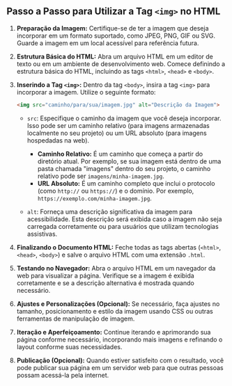 ## Passo a Passo para Utilizar a Tag `<img>` no HTML

1. **Preparação da Imagem:**
   Certifique-se de ter a imagem que deseja incorporar em um formato suportado, como JPEG, PNG, GIF ou SVG. Guarde a imagem em um local acessível para referência futura.

2. **Estrutura Básica do HTML:**
   Abra um arquivo HTML em um editor de texto ou em um ambiente de desenvolvimento web. Comece definindo a estrutura básica do HTML, incluindo as tags `<html>`, `<head>` e `<body>`.

3. **Inserindo a Tag `<img>`:**
   Dentro da tag `<body>`, insira a tag `<img>` para incorporar a imagem. Utilize o seguinte formato:
   ```html
   <img src="caminho/para/sua/imagem.jpg" alt="Descrição da Imagem">
   ```

   - `src`: Especifique o caminho da imagem que você deseja incorporar. Isso pode ser um caminho relativo (para imagens armazenadas localmente no seu projeto) ou um URL absoluto (para imagens hospedadas na web). 
      - **Caminho Relativo:** É um caminho que começa a partir do diretório atual. Por exemplo, se sua imagem está dentro de uma pasta chamada "imagens" dentro do seu projeto, o caminho relativo pode ser `imagens/minha-imagem.jpg`.
      - **URL Absoluto:** É um caminho completo que inclui o protocolo (como `http://` ou `https://`) e o domínio. Por exemplo, `https://exemplo.com/minha-imagem.jpg`.

   - `alt`: Forneça uma descrição significativa da imagem para acessibilidade. Esta descrição será exibida caso a imagem não seja carregada corretamente ou para usuários que utilizam tecnologias assistivas.

4. **Finalizando o Documento HTML:**
   Feche todas as tags abertas (`<html>`, `<head>`, `<body>`) e salve o arquivo HTML com uma extensão `.html`.

5. **Testando no Navegador:**
   Abra o arquivo HTML em um navegador da web para visualizar a página. Verifique se a imagem é exibida corretamente e se a descrição alternativa é mostrada quando necessário.

6. **Ajustes e Personalizações (Opcional):**
   Se necessário, faça ajustes no tamanho, posicionamento e estilo da imagem usando CSS ou outras ferramentas de manipulação de imagem.

7. **Iteração e Aperfeiçoamento:**
   Continue iterando e aprimorando sua página conforme necessário, incorporando mais imagens e refinando o layout conforme suas necessidades.

8. **Publicação (Opcional):**
   Quando estiver satisfeito com o resultado, você pode publicar sua página em um servidor web para que outras pessoas possam acessá-la pela internet.

